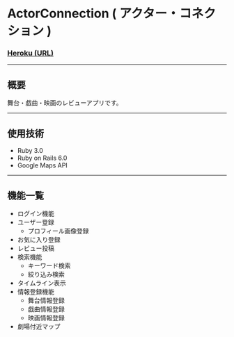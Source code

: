 # ActorConnection ( アクター・コネクション )

### [Heroku (URL)](https://git.heroku.com/actor-connection.git)

***

## 概要
舞台・戯曲・映画のレビューアプリです。

***

## 使用技術
- Ruby 3.0
- Ruby on Rails 6.0
- Google Maps API

***

## 機能一覧
- ログイン機能
- ユーザー登録
  - プロフィール画像登録
- お気に入り登録
- レビュー投稿
- 検索機能
  - キーワード検索
  - 絞り込み検索
- タイムライン表示
- 情報登録機能
  - 舞台情報登録
  - 戯曲情報登録
  - 映画情報登録
- 劇場付近マップ

